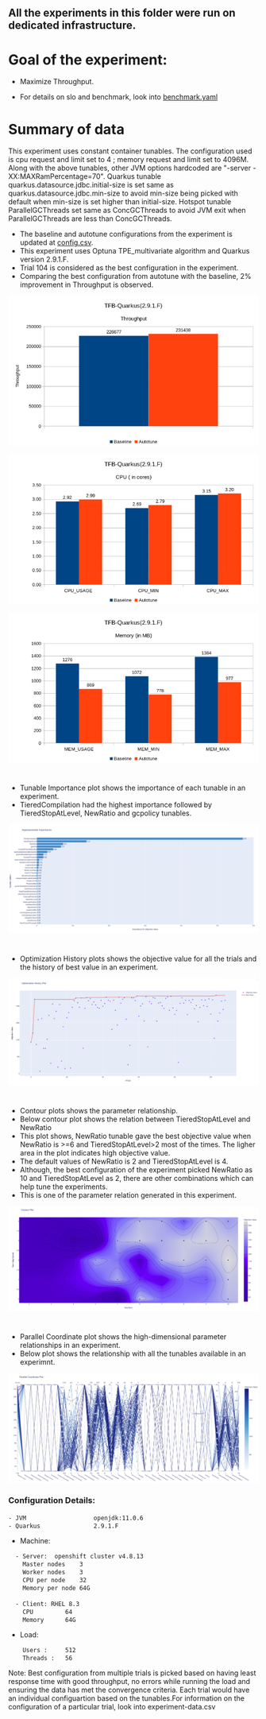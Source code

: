 ## All the experiments in this folder were run on dedicated infrastructure.

# Goal of the experiment:
- Maximize Throughput.

- For details on slo and benchmark, look into [benchmark.yaml](benchmark.yaml)

# Summary of data

This experiment uses constant container tunables. The configuration used is cpu request and limit set to 4 ; memory request and limit set to 4096M.
Along with the above tunables, other JVM options hardcoded are "-server -XX:MAXRamPercentage=70".
Quarkus tunable quarkus.datasource.jdbc.initial-size is set same as quarkus.datasource.jdbc.min-size to avoid min-size being picked with default when min-size is set higher than initial-size.
Hotspot tunable ParallelGCThreads set same as ConcGCThreads to avoid JVM exit when ParallelGCThreads are less than ConcGCThreads.

- The baseline and autotune configurations from the experiment is updated at [config.csv](config.csv). 
- This experiment uses Optuna TPE_multivariate algorithm and Quarkus version 2.9.1.F.
- Trial 104 is considered as the best configuration in the experiment.
- Comparing the best configuration from autotune with the baseline, 2% improvement in Throughput is observed.

![Throughput](plots/Throughput.png)

![CPU](plots/cpu.png)

![Memory](plots/memory.png)

#
- Tunable Importance plot shows the importance of each tunable in an experiment. 
- TieredCompilation had the highest importance followed by TieredStopAtLevel, NewRatio and gcpolicy tunables.

![Tunable_Importance](plots/tunable_importance.png)

#
- Optimization History plots shows the objective value for all the trials and the history of best value in an experiment.

![Optimization History](plots/optimization_history.png)

#
- Contour plots shows the parameter relationship.
- Below contour plot shows the relation between TieredStopAtLevel and NewRatio 
- This plot shows, NewRatio tunable gave the best objective value when NewRatio is >=6 and TieredStopAtLevel>2 most of the times. The ligher area in the plot indicates high objective value. 
- The default values of NewRatio is 2 and TieredStopAtLevel is 4. 
- Although, the best configuration of the experiment picked NewRatio as 10 and TieredStopAtLevel as 2, there are other combinations which can help tune the experiments.
- This is one of the parameter relation generated in this experiment.

![NewRatio vs TieredStopAtLevel_Contour](plots/contour_tieredstopatlevel_newratio.png)

#
- Parallel Coordinate plot shows the high-dimensional parameter relationships in an experiment.
- Below plot shows the relationship with all the tunables available in an experimnt.

![Parallel_Coordinate for all tunables](plots/parallel_coordinate.png)



### Configuration Details:
```
- JVM                   openjdk:11.0.6
- Quarkus               2.9.1.F
```
- Machine: 
```
  - Server:  openshift cluster v4.8.13
    Master nodes	3
    Worker nodes	3
    CPU per node	32
    Memory per node	64G

  - Client: RHEL 8.3
    CPU  		64
    Memory 		64G  
```
- Load: 
```
 	Users :		512
	Threads :	56
```


Note: Best configuration from multiple trials is picked based on having least response time with good throughput, no errors while running the load and ensuring the data has met the convergence criteria.
Each trial would have an individual configuartion based on the tunables.For information on the configuration of a particular trial, look into experiment-data.csv

